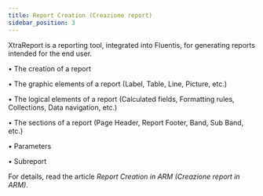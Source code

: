 ```yaml
---
title: Report Creation (Creazione report)
sidebar_position: 3
---
```


XtraReport is a reporting tool, integrated into Fluentis, for generating reports intended for the end user.

• The creation of a report

• The graphic elements of a report (Label, Table, Line, Picture, etc.)

• The logical elements of a report (Calculated fields, Formatting rules, Collections, Data navigation, etc.)

• The sections of a report (Page Header, Report Footer, Band, Sub Band, etc.)

• Parameters

• Subreport

For details, read the article *Report Creation in ARM (Creazione report in ARM)*.